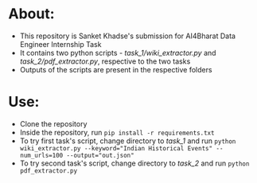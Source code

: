 # About:

- This repository is Sanket Khadse's submission for AI4Bharat Data Engineer Internship Task
- It contains two python scripts - *task_1/wiki_extractor.py* and *task_2/pdf_extractor.py*, respective to the two tasks
- Outputs of the scripts are present in the respective folders

# Use:

- Clone the repository 
- Inside the repository, run `pip install -r requirements.txt`
- To try first task's script, change directory to *task_1* and run `python wiki_extractor.py --keyword="Indian Historical Events" --num_urls=100
  --output="out.json"`
- To try second task's script, change directory to *task_2* and run `python pdf_extractor.py`